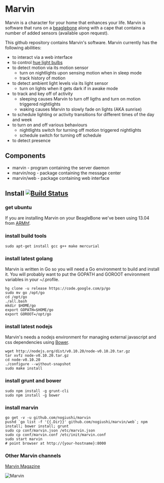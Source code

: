 Marvin
======

Marvin is a character for your home that enhances your life. Marvin is software that runs on a [beaglebone](http://beagleboard.org/bone) along with a cape that contains a number of added sensors (available upon request).

This github repository contains Marvin's software. Marvin currently has the following abilities:

* to interact via a web interface
* to control [hue light bulbs](http://www.meethue.com/)
* to detect motion via its motion sensor
  * turn on nightlights upon sensing motion when in sleep mode
  * track history of motion
* to detect ambient light levels via its light sensor
  * turn on lights when it gets dark if in awake mode
* to track and key off of activity
  * sleeping causes Marvin to turn off ligths and turn on motion triggered nightlights
  * waking causes Marvin to slowly fade on lights (AKA sunrise)
* to schedule lighting or activity transitions for different times of the day and week
* to turn on and off various behaviours
  * nightlights switch for turning off motion triggered nightlights
  * schedule switch for turning off schedule
* to detect presence

## Components ##

* marvin - program containing the server daemon
* marvin/nog - package containing the message center
* marvin/web - package containing web interface

## Install [![Build Status](https://api.travis-ci.org/nogiushi/marvin.png?branch=master)](https://travis-ci.org/nogiushi/marvin) ##

### get ubuntu 

If you are installing Marvin on your BeagleBone we've been using 13.04 from [ARMhf](http://www.armhf.com/index.php/boards/beaglebone-black/).

### install build tools

    sudo apt-get install gcc g++ make mercurial

### install latest golang

Marvin is written in Go so you will need a Go environment to build and install
it. You will probably want to put the GOPATH and GOROOT environment variables
in your ~/.profile.

    hg clone -u release https://code.google.com/p/go
    sudo mv go /opt/go
    cd /opt/go
    ./all.bash
    mkdir $HOME/go
    export GOPATH=$HOME/go
    export GOROOT=/opt/go

### install latest nodejs

Marvin's needs a nodejs environment for managing external javascript and css
dependencies using [Bower](https://github.com/bower/bower).

    wget http://nodejs.org/dist/v0.10.20/node-v0.10.20.tar.gz
    tar xvfz node-v0.10.20.tar.gz
    cd node-v0.10.20
    ./configure --without-snapshot
    sudo make install

### install grunt and bower

	sudo npm install -g grunt-cli
	sudo npm install -g bower

### install marvin

    go get -v -u github.com/nogiushi/marvin
    pushd `go list -f '{{.Dir}}' github.com/nogiushi/marvin/web`; npm install; bower install; grunt
    sudo cp conf/marvin.json /etc/marvin.json
    sudo cp conf/marvin.conf /etc/init/marvin.conf
    sudo start marvin
    # point browser at http://{your-hostname}:8000

### Other Marvin channels

[Marvin Magazine](http://flip.it/MBhif)

![Marvin](https://raw.github.com/nogiushi/marvin/master/web/images/robot.png)
